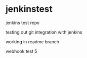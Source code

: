 # jenkinstest
jenkins test repo

testing out git integration with jenkins

working in readme branch

webhook test 5
